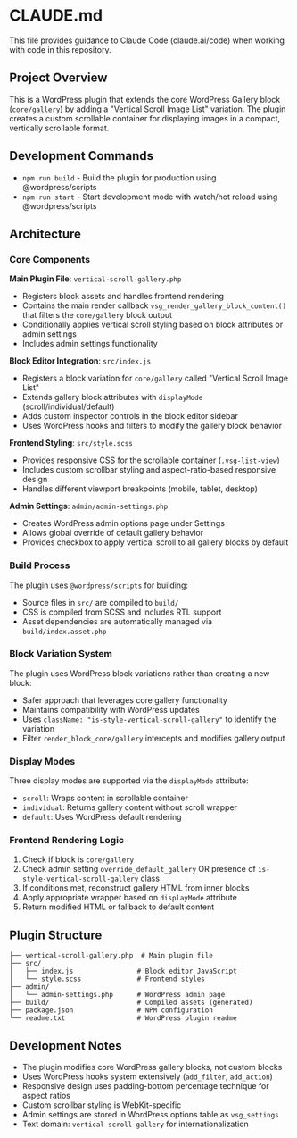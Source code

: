# CLAUDE.md

This file provides guidance to Claude Code (claude.ai/code) when working with code in this repository.

## Project Overview

This is a WordPress plugin that extends the core WordPress Gallery block (`core/gallery`) by adding a "Vertical Scroll Image List" variation. The plugin creates a custom scrollable container for displaying images in a compact, vertically scrollable format.

## Development Commands

- `npm run build` - Build the plugin for production using @wordpress/scripts
- `npm run start` - Start development mode with watch/hot reload using @wordpress/scripts

## Architecture

### Core Components

**Main Plugin File**: `vertical-scroll-gallery.php`
- Registers block assets and handles frontend rendering
- Contains the main render callback `vsg_render_gallery_block_content()` that filters the `core/gallery` block output
- Conditionally applies vertical scroll styling based on block attributes or admin settings
- Includes admin settings functionality

**Block Editor Integration**: `src/index.js`
- Registers a block variation for `core/gallery` called "Vertical Scroll Image List"
- Extends gallery block attributes with `displayMode` (scroll/individual/default)
- Adds custom inspector controls in the block editor sidebar
- Uses WordPress hooks and filters to modify the gallery block behavior

**Frontend Styling**: `src/style.scss`
- Provides responsive CSS for the scrollable container (`.vsg-list-view`)
- Includes custom scrollbar styling and aspect-ratio-based responsive design
- Handles different viewport breakpoints (mobile, tablet, desktop)

**Admin Settings**: `admin/admin-settings.php`
- Creates WordPress admin options page under Settings
- Allows global override of default gallery behavior
- Provides checkbox to apply vertical scroll to all gallery blocks by default

### Build Process

The plugin uses `@wordpress/scripts` for building:
- Source files in `src/` are compiled to `build/`
- CSS is compiled from SCSS and includes RTL support
- Asset dependencies are automatically managed via `build/index.asset.php`

### Block Variation System

The plugin uses WordPress block variations rather than creating a new block:
- Safer approach that leverages core gallery functionality
- Maintains compatibility with WordPress updates
- Uses `className: "is-style-vertical-scroll-gallery"` to identify the variation
- Filter `render_block_core/gallery` intercepts and modifies gallery output

### Display Modes

Three display modes are supported via the `displayMode` attribute:
- `scroll`: Wraps content in scrollable container
- `individual`: Returns gallery content without scroll wrapper
- `default`: Uses WordPress default rendering

### Frontend Rendering Logic

1. Check if block is `core/gallery`
2. Check admin setting `override_default_gallery` OR presence of `is-style-vertical-scroll-gallery` class
3. If conditions met, reconstruct gallery HTML from inner blocks
4. Apply appropriate wrapper based on `displayMode` attribute
5. Return modified HTML or fallback to default content

## Plugin Structure

```
├── vertical-scroll-gallery.php  # Main plugin file
├── src/
│   ├── index.js                # Block editor JavaScript
│   └── style.scss              # Frontend styles
├── admin/
│   └── admin-settings.php      # WordPress admin page
├── build/                      # Compiled assets (generated)
├── package.json                # NPM configuration
└── readme.txt                  # WordPress plugin readme
```

## Development Notes

- The plugin modifies core WordPress gallery blocks, not custom blocks
- Uses WordPress hooks system extensively (`add_filter`, `add_action`)
- Responsive design uses padding-bottom percentage technique for aspect ratios
- Custom scrollbar styling is WebKit-specific
- Admin settings are stored in WordPress options table as `vsg_settings`
- Text domain: `vertical-scroll-gallery` for internationalization